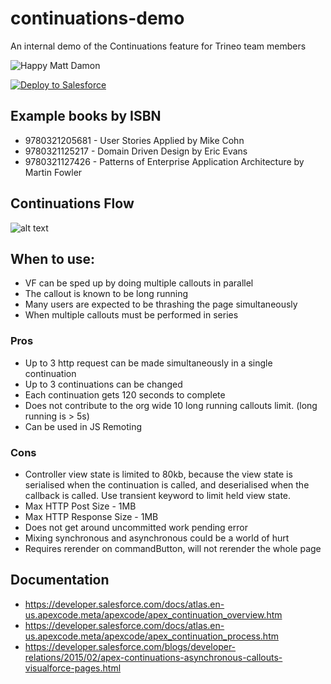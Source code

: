 continuations-demo
=====================
An internal demo of the Continuations feature for Trineo team members

![Happy Matt Damon](https://s-media-cache-ak0.pinimg.com/236x/6f/2d/e1/6f2de1f09fd4c32f91b9f6d50f51437f.jpg)

<a href="https://githubsfdeploy.herokuapp.com?owner=loganm&repo=continuations-demo">
  <img alt="Deploy to Salesforce" src="https://raw.githubusercontent.com/afawcett/githubsfdeploy/master/src/main/webapp/resources/img/deploy.png">
</a>

## Example books by ISBN
* 9780321205681 - User Stories Applied by Mike Cohn
* 9780321125217 - Domain Driven Design by Eric Evans
* 9780321127426 - Patterns of Enterprise Application Architecture by Martin Fowler

## Continuations Flow
![alt text](https://developer.salesforce.com/docs/resources/img/en-us/200.0?doc_id=dev_guides%2Fapex%2Fimages%2Fapex_continuations_diagram.png&folder=apexcode "Continuation Flow")

## When to use:
* VF can be sped up by doing multiple callouts in parallel
* The callout is known to be long running
* Many users are expected to be thrashing the page simultaneously
* When multiple callouts must be performed in series
    
### Pros
* Up to 3 http request can be made simultaneously in a single continuation
* Up to 3 continuations can be changed
* Each continuation gets 120 seconds to complete
* Does not contribute to the org wide 10 long running callouts limit. (long running is > 5s)
* Can be used in JS Remoting
    
### Cons 
* Controller view state is limited to 80kb, because the view state is serialised when the continuation is called, and deserialised when the callback is called. Use transient keyword to limit held view state.
* Max HTTP Post Size - 1MB
* Max HTTP Response Size - 1MB
* Does not get around uncommitted work pending error
* Mixing synchronous and asynchronous could be a world of hurt
* Requires rerender on commandButton, will not rerender the whole page

## Documentation
* https://developer.salesforce.com/docs/atlas.en-us.apexcode.meta/apexcode/apex_continuation_overview.htm
* https://developer.salesforce.com/docs/atlas.en-us.apexcode.meta/apexcode/apex_continuation_process.htm
* https://developer.salesforce.com/blogs/developer-relations/2015/02/apex-continuations-asynchronous-callouts-visualforce-pages.html
